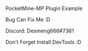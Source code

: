 PocketMine-MP Plugin Example

Bug Can Fix Me :D

Discord: Desmeng666#7361

Don't Forget Install DevTools :D
